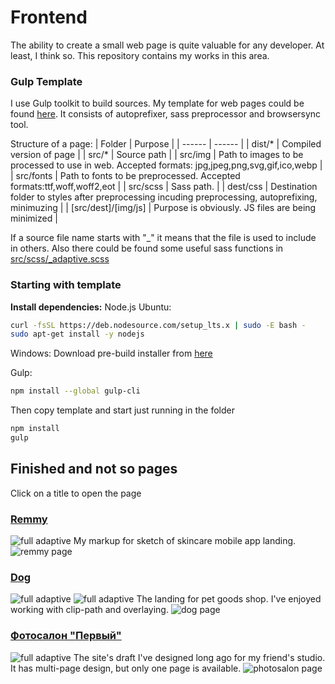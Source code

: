 # Frontend
The ability to create a small web page is quite valuable for any developer. At least, I think so. This repository contains my works in this area.

### Gulp Template
I use Gulp toolkit to build sources. My template for web pages could be found [here][gulp-template]. It consists of autoprefixer, sass preprocessor and browsersync tool.

Structure of a page:
| Folder | Purpose |
| ------ | ------ |
| dist/* | Compiled version of page |
| src/* | Source path |
| src/img | Path to images to be processed to use in web. Accepted formats: jpg,jpeg,png,svg,gif,ico,webp |
| src/fonts | Path to fonts to be preprocessed. Accepted formats:ttf,woff,woff2,eot |
| src/scss | Sass path. |
| dest/css | Destination folder to styles after preprocessing incuding preprocessing, autoprefixing, minimuzing |
| [src/dest]/[img/js] | Purpose is obviously. JS files are being minimized |

If a source file name starts with "_" it means that the file is used to include in others.
Also there could be found some useful sass functions in [src/scss/_adaptive.scss][adaptive]

### Starting with template
**Install dependencies:**
Node.js 
Ubuntu:
``` bash
curl -fsSL https://deb.nodesource.com/setup_lts.x | sudo -E bash -
sudo apt-get install -y nodejs
```
Windows:
Download pre-build installer from [here](https://nodejs.org/en/)

Gulp:
``` bash
npm install --global gulp-cli
```

Then copy template and start just running in the folder
``` bash
npm install
gulp
```

## Finished and not so pages
Click on a title to open the page
### [Remmy][remmy]  
![full adaptive](https://img.shields.io/badge/Device%20support-Full%20adaptive-green)
My markup for sketch of skincare mobile app landing.
![remmy page](https://i.imgur.com/f6BJqgF.png)

### [Dog][dog]

![full adaptive](https://img.shields.io/badge/Device%20support-Full%20adaptive-green)
![full adaptive](https://img.shields.io/badge/extra-animations-orange)
The landing for pet goods shop. I've enjoyed working with clip-path and overlaying.
![dog page](https://i.imgur.com/NGViuO9.png)

### [Фотосалон "Первый"][fotosalon1]

![full adaptive](https://img.shields.io/badge/Device%20support-Full%20adaptive-green)
The site's draft I've designed long ago for my friend's studio. It has multi-page design, but only one page is available.
![photosalon page](https://i.imgur.com/LRgg0cp.png)


[gulp-template]: https://github.com/Duzhinsky/Frontend/tree/master/gulp-template
[adaptive]: https://github.com/Duzhinsky/Frontend/blob/master/gulp-template/src/scss/_adaptive.scss
[remmy]: https://duzhinsky.github.io/Frontend/Remmy/dist/
[dog]: https://duzhinsky.github.io/Frontend/Dog/dist/
[fotosalon1]: https://duzhinsky.github.io/Frontend/fotosalon1 
